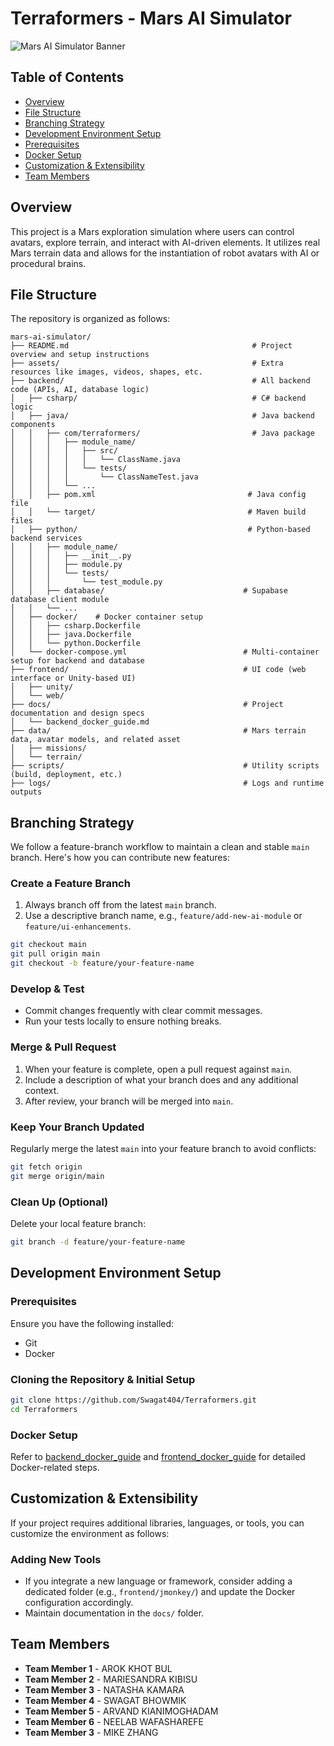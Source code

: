 # Terraformers - Mars AI Simulator

![Mars AI Simulator Banner](./assets/images/logoImproved.png)

## Table of Contents
- [Overview](#overview)
- [File Structure](#file-structure)
- [Branching Strategy](#branching-strategy)
- [Development Environment Setup](#development-environment-setup)
- [Prerequisites](#prerequisites)
- [Docker Setup](#docker-setup)
- [Customization & Extensibility](#customization--extensibility)
- [Team Members](#team-members)

## Overview
This project is a Mars exploration simulation where users can control avatars, explore terrain, and interact with AI-driven elements. It utilizes real Mars terrain data and allows for the instantiation of robot avatars with AI or procedural brains.

## File Structure
The repository is organized as follows:

```
mars-ai-simulator/
├── README.md                                         # Project overview and setup instructions
├── assets/                                           # Extra resources like images, videos, shapes, etc.
├── backend/                                          # All backend code (APIs, AI, database logic)
│   ├── csharp/                                       # C# backend logic
│   ├── java/                                         # Java backend components
│   │   ├── com/terraformers/                         # Java package
│   │   │   ├── module_name/
│   │   │   │   ├── src/
│   │   │   │   │   └── ClassName.java
│   │   │   │   └── tests/
│   │   │   │       └── ClassNameTest.java
│   │   │   └── ...
│   │   ├── pom.xml                                  # Java config file
│   │   └── target/                                  # Maven build files
│   ├── python/                                      # Python-based backend services
│   │   ├── module_name/
│   │   │   ├── __init__.py
│   │   │   ├── module.py
│   │   │   └── tests/
│   │   │       └── test_module.py
│   │   ├── database/                               # Supabase database client module
│   │   └── ...
│   ├── docker/    # Docker container setup
│   │   ├── csharp.Dockerfile
│   │   ├── java.Dockerfile
│   │   └── python.Dockerfile
│   └── docker-compose.yml                          # Multi-container setup for backend and database
├── frontend/                                       # UI code (web interface or Unity-based UI)
│   ├── unity/
│   └── web/
├── docs/                                           # Project documentation and design specs
│   └── backend_docker_guide.md
├── data/                                           # Mars terrain data, avatar models, and related asset
│   ├── missions/
│   └── terrain/
├── scripts/                                        # Utility scripts (build, deployment, etc.)
├── logs/                                           # Logs and runtime outputs
```

## Branching Strategy
We follow a feature-branch workflow to maintain a clean and stable `main` branch. Here's how you can contribute new features:

### Create a Feature Branch
1. Always branch off from the latest `main` branch.
2. Use a descriptive branch name, e.g., `feature/add-new-ai-module` or `feature/ui-enhancements`.

```bash
git checkout main
git pull origin main
git checkout -b feature/your-feature-name
```

### Develop & Test
- Commit changes frequently with clear commit messages.
- Run your tests locally to ensure nothing breaks.

### Merge & Pull Request
1. When your feature is complete, open a pull request against `main`.
2. Include a description of what your branch does and any additional context.
3. After review, your branch will be merged into `main`.

### Keep Your Branch Updated
Regularly merge the latest `main` into your feature branch to avoid conflicts:

```bash
git fetch origin
git merge origin/main
```

### Clean Up (Optional)
Delete your local feature branch:

```bash
git branch -d feature/your-feature-name
```

## Development Environment Setup
### Prerequisites
Ensure you have the following installed:
- Git
- Docker

### Cloning the Repository & Initial Setup
```bash
git clone https://github.com/Swagat404/Terraformers.git
cd Terraformers
```

### Docker Setup
Refer to [backend_docker_guide](docs/backend_docker_guide.md) and [frontend_docker_guide](docs/frontend_docker_guide.md) for detailed Docker-related steps.


## Customization & Extensibility
If your project requires additional libraries, languages, or tools, you can customize the environment as follows:

### Adding New Tools
- If you integrate a new language or framework, consider adding a dedicated folder (e.g., `frontend/jmonkey/`) and update the Docker configuration accordingly.
- Maintain documentation in the `docs/` folder.

## Team Members
- **Team Member 1** - AROK KHOT BUL
- **Team Member 2** - MARIESANDRA KIBISU
- **Team Member 3** - NATASHA KAMARA
- **Team Member 4** - SWAGAT BHOWMIK 
- **Team Member 5** - ARVAND KIANIMOGHADAM
- **Team Member 6** - NEELAB WAFASHAREFE
- **Team Member 3** - MIKE ZHANG

  

